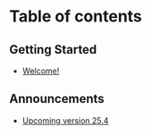 # Table of contents

## Getting Started

* [Welcome!](README.md)

## Announcements

* [Upcoming version 25.4](announcements/upcoming-version-25.4.md)
